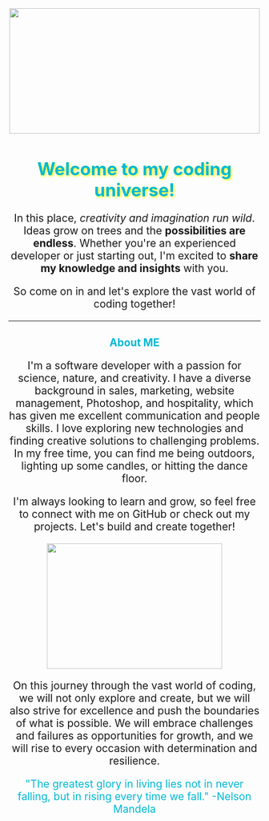 <div align="center">
  <img src="https://media1.giphy.com/media/ktEONORwLQ9q0/giphy.gif" height="250px" width="500px" />
  <h1 style="color: #00b8d4; font-size: 2.5em; text-shadow: 2px 2px 4px #ffff00;">Welcome to my coding universe!</h1>
</div>
<p style="font-size: 1.5em; text-align: center;">In this place, <em>creativity and imagination run wild</em>. Ideas grow on trees and the <strong>possibilities are endless</strong>. Whether you're an experienced developer or just starting out, I'm excited to <strong>share my knowledge and insights</strong> with you.</p>
<p style="font-size: 1.5em; text-align: center;">So come on in and let's explore the vast world of coding together!</p>
<hr />
<h2 style="color: #00b8d4; text-align: center;">About ME</h2>
<p style="font-size: 1.5em; text-align: center;">I'm a software developer with a passion for science, nature, and creativity. I have a diverse background in sales, marketing, website management, Photoshop, and hospitality, which has given me excellent communication and people skills. I love exploring new technologies and finding creative solutions to challenging problems. In my free time, you can find me being outdoors, lighting up some candles, or hitting the dance floor.</p>
<p style="font-size: 1.5em; text-align: center;">I'm always looking to learn and grow, so feel free to connect with me on GitHub or check out my projects. Let's build and create together!</p>
<div align="center">
  <img src="https://media2.giphy.com/media/QXqf43mbeBbYFTy4jR/giphy.gif" height="250px" width="350px" />
  <br />
  <p style="font-size: 1.5em; text-align: center;">On this journey through the vast world of coding, we will not only explore and create, but we will also strive for excellence and push the boundaries of what is possible. We will embrace challenges and failures as opportunities for growth, and we will rise to every occasion with determination and resilience.</p>

  <p style="font-size: 1.5em; text-align: center; color: #00b8d4;">"The greatest glory in living lies not in never falling, but in rising every time we fall." -Nelson Mandela</p>
</div>

